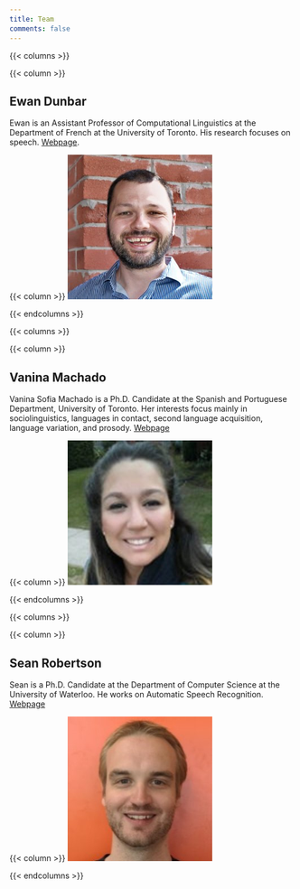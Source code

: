 ```yaml
---
title: Team
comments: false
---
```


<!-- Ewan -->

{{< columns >}}

{{< column >}}

## Ewan Dunbar

Ewan is an Assistant Professor of Computational Linguistics at the Department
of French at the University of Toronto. His research focuses on speech.
[Webpage](http://individual.utoronto.ca/ewan_dunbar/).

{{< column >}}
![Ewan's Picture](ewan.jpg)

{{< endcolumns >}}

<!-- Vanida -->

{{< columns >}}

{{< column >}}

## Vanina Machado

Vanina Sofia Machado is a Ph.D. Candidate at the Spanish and Portuguese
Department, University of Toronto. Her interests focus mainly in
sociolinguistics, languages in contact, second language acquisition, language
variation, and prosody.
[Webpage](https://www.spanport.utoronto.ca/people/directories/graduate-students/vanina-machado)

{{< column >}}
![Vanina's Picture](vanina.jpg)

{{< endcolumns >}}

<!-- Sean -->

{{< columns >}}

{{< column >}}

## Sean Robertson

Sean is a Ph.D. Candidate at the Department of Computer Science at the
University of Waterloo. He works on Automatic Speech Recognition.
[Webpage](https://www.cs.toronto.edu/~sdrobert)

{{< column >}}
![Sean's Picture](sean.jpg)

{{< endcolumns >}}
